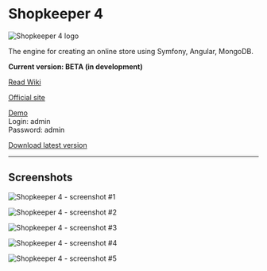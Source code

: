 Shopkeeper 4
============

![Shopkeeper 4 logo](https://raw.github.com/andchir/shopkeeper4/master/web/img/shk-logo-big-blue.png?raw=true "Shopkeeper 4 logo")

The engine for creating an online store using Symfony, Angular, MongoDB.

**Current version: BETA (in development)**

[Read Wiki](https://github.com/andchir/shopkeeper4/wiki)

[Official site](http://modx-shopkeeper.ru/)

[Demo](http://shk4-demo.modx-shopkeeper.ru/)  
Login: admin  
Password: admin

[Download latest version](http://modx-shopkeeper.ru/assets/files/shk4/shk4-latest.zip)

---

Screenshots
-----------

![Shopkeeper 4 - screenshot #1](https://raw.github.com/andchir/shopkeeper4/master/docs/screenshots/001.png?raw=true "Shopkeeper 4 - screenshot #1")

![Shopkeeper 4 - screenshot #2](https://raw.github.com/andchir/shopkeeper4/master/docs/screenshots/002.png?raw=true "Shopkeeper 4 - screenshot #2")

![Shopkeeper 4 - screenshot #3](https://raw.github.com/andchir/shopkeeper4/master/docs/screenshots/003.png?raw=true "Shopkeeper 4 - screenshot #3")

![Shopkeeper 4 - screenshot #4](https://raw.github.com/andchir/shopkeeper4/master/docs/screenshots/004.png?raw=true "Shopkeeper 4 - screenshot 4")

![Shopkeeper 4 - screenshot #5](https://raw.github.com/andchir/shopkeeper4/master/docs/screenshots/005.png?raw=true "Shopkeeper 4 - screenshot 5")
